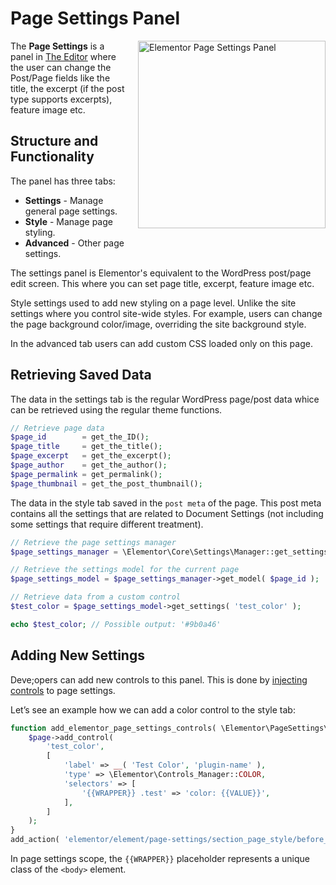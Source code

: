 # Page Settings Panel

<img src="/assets/img/page-settings-panel.png" alt="Elementor Page Settings Panel" style="float: right; width: 300px; margin-left: 20px; margin-bottom: 20px;">

The **Page Settings** is a panel in [The Editor](/editor/) where the user can change the Post/Page fields like the title, the excerpt (if the post type supports excerpts), feature image etc.

## Structure and Functionality

The panel has three tabs:

* **Settings** - Manage general page settings.
* **Style** - Manage page styling.
* **Advanced** - Other page settings.

The settings panel is Elementor's equivalent to the WordPress post/page edit screen. This where you can set page title, excerpt, feature image etc.

Style settings used to add new styling on a page level. Unlike the site settings where you control site-wide styles. For example, users can change the page background color/image, overriding the site background style.

In the advanced tab users can add custom CSS loaded only on this page.

## Retrieving Saved Data

The data in the settings tab is the regular WordPress page/post data whice can be retrieved using the regular theme functions.

```php
// Retrieve page data
$page_id        = get_the_ID();
$page_title     = get_the_title();
$page_excerpt   = get_the_excerpt();
$page_author    = get_the_author();
$page_permalink = get_permalink();
$page_thumbnail = get_the_post_thumbnail();
```

The data in the style tab saved in the `post meta` of the page. This post meta contains all the settings that are related to Document Settings (not including some settings that require different treatment).

```php
// Retrieve the page settings manager
$page_settings_manager = \Elementor\Core\Settings\Manager::get_settings_managers( 'page' );

// Retrieve the settings model for the current page
$page_settings_model = $page_settings_manager->get_model( $page_id );

// Retrieve data from a custom control
$test_color = $page_settings_model->get_settings( 'test_color' );

echo $test_color; // Possible output: '#9b0a46'
```

## Adding New Settings

Deve;opers can add new controls to this panel. This is done by [injecting controls](/hooks/injecting-controls) to page settings.

Let’s see an example how we can add a color control to the style tab:

```php
function add_elementor_page_settings_controls( \Elementor\PageSettings\Page $page ) {
	$page->add_control(
		'test_color',
		[
			'label' => __( 'Test Color', 'plugin-name' ),
			'type' => \Elementor\Controls_Manager::COLOR,
			'selectors' => [
				'{{WRAPPER}} .test' => 'color: {{VALUE}}',
			],
		]
	);
}
add_action( 'elementor/element/page-settings/section_page_style/before_section_end', 'add_elementor_page_settings_controls' );
```

In page settings scope, the `{{WRAPPER}}` placeholder represents a unique class of the `<body>` element. 
